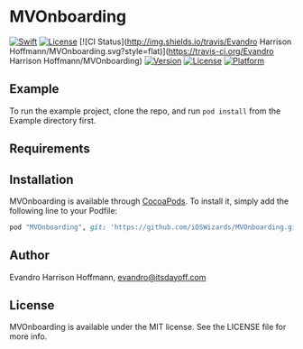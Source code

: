 # MVOnboarding

<a href="https://swift.org"><img src="https://img.shields.io/badge/Swift-3.0-orange.svg?style=flat" alt="Swift" /></a>
<a href="https://tldrlegal.com/license/mit-license"><img src="https://img.shields.io/badge/License-MIT-blue.svg?style=flat" alt="License" /></a>
[![CI Status](http://img.shields.io/travis/Evandro Harrison Hoffmann/MVOnboarding.svg?style=flat)](https://travis-ci.org/Evandro Harrison Hoffmann/MVOnboarding)
[![Version](https://img.shields.io/cocoapods/v/MVOnboarding.svg?style=flat)](http://cocoapods.org/pods/MVOnboarding)
[![License](https://img.shields.io/cocoapods/l/MVOnboarding.svg?style=flat)](http://cocoapods.org/pods/MVOnboarding)
[![Platform](https://img.shields.io/cocoapods/p/MVOnboarding.svg?style=flat)](http://cocoapods.org/pods/MVOnboarding)

## Example

To run the example project, clone the repo, and run `pod install` from the Example directory first.

## Requirements

## Installation

MVOnboarding is available through [CocoaPods](http://cocoapods.org). To install
it, simply add the following line to your Podfile:

```ruby
pod "MVOnboarding", git: 'https://github.com/iOSWizards/MVOnboarding.git', tag: '0.1.1'
```

## Author

Evandro Harrison Hoffmann, evandro@itsdayoff.com

## License

MVOnboarding is available under the MIT license. See the LICENSE file for more info.
